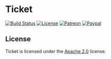 # Ticket

[![Build Status](https://travis-ci.org/LXGaming/Ticket.svg?branch=master)](https://travis-ci.org/LXGaming/Ticket)
[![License](https://lxgaming.github.io/badges/License-Apache%202.0-blue.svg)](https://www.apache.org/licenses/LICENSE-2.0)
[![Patreon](https://lxgaming.github.io/badges/Patreon-donate-yellow.svg)](https://www.patreon.com/lxgaming)
[![Paypal](https://lxgaming.github.io/badges/Paypal-donate-yellow.svg)](https://www.paypal.com/cgi-bin/webscr?cmd=_s-xclick&hosted_button_id=CZUUA6LE7YS44&item_name=Ticket+(from+GitHub.com))

## License
Ticket is licensed under the [Apache 2.0](https://www.apache.org/licenses/LICENSE-2.0) license.